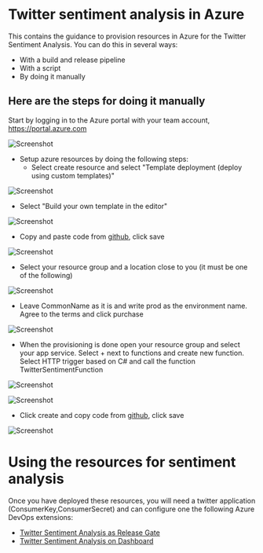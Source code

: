 # Twitter sentiment analysis in Azure
This contains the guidance to provision resources in Azure for the Twitter Sentiment Analysis.
You can do this in several ways:
* With a build and release pipeline
* With a script
* By doing it manually

## Here are the steps for doing it manually
Start by logging in to the Azure portal with your team account, https://portal.azure.com 

![Screenshot](https://github.com/solidify/twittersentimentanalysisinazure/blob/master/documents/AzurePortal.png)


* Setup azure resources by doing the following steps:
  * Select create resource and select "Template deployment (deploy using custom templates)"
  
![Screenshot](https://github.com/solidify/twittersentimentanalysisinazure/blob/master/documents/TemplateDeployment.png)  
  
  * Select "Build your own template in the editor"


![Screenshot](https://github.com/solidify/twittersentimentanalysisinazure/blob/master/documents/BuildYourOwn.png)    
  
  * Copy and paste code from [github](https://github.com/solidify/twittersentimentanalysisinazure/blob/master/Azure/twsentiment-azresources.json), click save


 ![Screenshot](https://github.com/solidify/twittersentimentanalysisinazure/blob/master/documents/SaveTemplate.png)    
    
  * Select your resource group and a location close to you (it must be one of the following)
  
 ![Screenshot](https://github.com/solidify/twittersentimentanalysisinazure/blob/master/documents/CongitiveServicesLocations.png)  

  * Leave CommonName as it is and write prod as the environment name. Agree to the terms and click purchase

  ![Screenshot](https://github.com/solidify/twittersentimentanalysisinazure/blob/master/documents/Purchase.png)    
  
  * When the provisioning is done open your resource group and select your app service. Select + next to functions and create new function. Select HTTP trigger based on C# and call the function TwitterSentimentFunction
 
  ![Screenshot](https://github.com/solidify/twittersentimentanalysisinazure/blob/master/documents/Createfunction.png)  
  
  ![Screenshot](https://github.com/solidify/twittersentimentanalysisinazure/blob/master/documents/Createfunction2.png)  
  
  * Click create and copy code from [github](https://github.com/solidify/twittersentimentanalysisinazure/blob/master/Azure/TwitterSentimentFunction/AzureFunction.v1.csx), click save

  ![Screenshot](https://github.com/solidify/twittersentimentanalysisinazure/blob/master/documents/Createfunction3.png)  

# Using the resources for sentiment analysis
Once you have deployed these resources, you will need a twitter application (ConsumerKey,ConsumerSecret) and can configure one the following Azure DevOps extensions:
* [Twitter Sentiment Analysis as Release Gate](https://marketplace.visualstudio.com/items?itemName=ms-devlabs.vss-services-twittersentimentanalysis)
* [Twitter Sentiment Analysis on Dashboard](https://marketplace.visualstudio.com/items?itemName=solidify-labs.twitter-sentiment-dashboard-widgets)